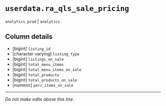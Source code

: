 # `userdata.ra_qls_sale_pricing`
`analytics_prod` | `analytics`

## Column details
* [bigint]    `listing_id`
* [character varying] `listing_type`
* [bigint]    `listings_on_sale`
* [bigint]    `total_menu_items`
* [bigint]    `total_menu_items_on_sale`
* [bigint]    `total_products`
* [bigint]    `total_products_on_sale`
* [numeric]   `perc_items_on_sale`

-------------------------------------------------------------------------------
*Do not make edits above this line.*
